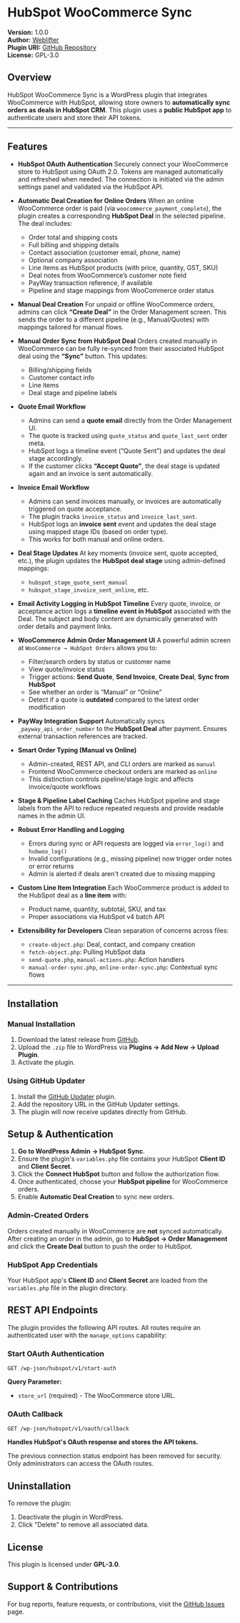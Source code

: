 # HubSpot WooCommerce Sync

**Version:** 1.0.0  
**Author:** [Weblifter](https://weblifter.com.au)  
**Plugin URI:** [GitHub Repository](https://github.com/weblifter/hubspot-woocommerce-sync)  
**License:** GPL-3.0  

## Overview

HubSpot WooCommerce Sync is a WordPress plugin that integrates WooCommerce with HubSpot, allowing store owners to **automatically sync orders as deals in HubSpot CRM**. This plugin uses a **public HubSpot app** to authenticate users and store their API tokens.

---

## Features

* **HubSpot OAuth Authentication**
  Securely connect your WooCommerce store to HubSpot using OAuth 2.0. Tokens are managed automatically and refreshed when needed. The connection is initiated via the admin settings panel and validated via the HubSpot API.

* **Automatic Deal Creation for Online Orders**
  When an online WooCommerce order is paid (via `woocommerce_payment_complete`), the plugin creates a corresponding **HubSpot Deal** in the selected pipeline. The deal includes:

  * Order total and shipping costs
  * Full billing and shipping details
  * Contact association (customer email, phone, name)
  * Optional company association
  * Line items as HubSpot products (with price, quantity, GST, SKU)
  * Deal notes from WooCommerce’s customer note field
  * PayWay transaction reference, if available
  * Pipeline and stage mappings from WooCommerce order status

* **Manual Deal Creation**
  For unpaid or offline WooCommerce orders, admins can click **“Create Deal”** in the Order Management screen. This sends the order to a different pipeline (e.g., Manual/Quotes) with mappings tailored for manual flows.

* **Manual Order Sync from HubSpot Deal**
  Orders created manually in WooCommerce can be fully re-synced from their associated HubSpot deal using the **“Sync”** button. This updates:

  * Billing/shipping fields
  * Customer contact info
  * Line items
  * Deal stage and pipeline labels

* **Quote Email Workflow**

  * Admins can send a **quote email** directly from the Order Management UI.
  * The quote is tracked using `quote_status` and `quote_last_sent` order meta.
  * HubSpot logs a timeline event (“Quote Sent”) and updates the deal stage accordingly.
  * If the customer clicks **“Accept Quote”**, the deal stage is updated again and an invoice is sent automatically.

* **Invoice Email Workflow**

  * Admins can send invoices manually, or invoices are automatically triggered on quote acceptance.
  * The plugin tracks `invoice_status` and `invoice_last_sent`.
  * HubSpot logs an **invoice sent** event and updates the deal stage using mapped stage IDs (based on order type).
  * This works for both manual and online orders.

* **Deal Stage Updates**
  At key moments (invoice sent, quote accepted, etc.), the plugin updates the **HubSpot deal stage** using admin-defined mappings:

  * `hubspot_stage_quote_sent_manual`
  * `hubspot_stage_invoice_sent_online`, etc.

* **Email Activity Logging in HubSpot Timeline**
  Every quote, invoice, or acceptance action logs a **timeline event in HubSpot** associated with the Deal. The subject and body content are dynamically generated with order details and payment links.

* **WooCommerce Admin Order Management UI**
  A powerful admin screen at `WooCommerce → HubSpot Orders` allows you to:

  * Filter/search orders by status or customer name
  * View quote/invoice status
  * Trigger actions: **Send Quote**, **Send Invoice**, **Create Deal**, **Sync from HubSpot**
  * See whether an order is “Manual” or “Online”
  * Detect if a quote is **outdated** compared to the latest order modification

* **PayWay Integration Support**
  Automatically syncs `_payway_api_order_number` to the **HubSpot Deal** after payment. Ensures external transaction references are tracked.

* **Smart Order Typing (Manual vs Online)**

  * Admin-created, REST API, and CLI orders are marked as `manual`
  * Frontend WooCommerce checkout orders are marked as `online`
  * This distinction controls pipeline/stage logic and affects invoice/quote workflows

* **Stage & Pipeline Label Caching**
  Caches HubSpot pipeline and stage labels from the API to reduce repeated requests and provide readable names in the admin UI.

* **Robust Error Handling and Logging**

  * Errors during sync or API requests are logged via `error_log()` and `hubwoo_log()`
  * Invalid configurations (e.g., missing pipeline) now trigger order notes or error returns
  * Admin is alerted if deals aren't created due to missing mapping

* **Custom Line Item Integration**
  Each WooCommerce product is added to the HubSpot deal as a **line item** with:

  * Product name, quantity, subtotal, SKU, and tax
  * Proper associations via HubSpot v4 batch API

* **Extensibility for Developers**
  Clean separation of concerns across files:

  * `create-object.php`: Deal, contact, and company creation
  * `fetch-object.php`: Pulling HubSpot data
  * `send-quote.php`, `manual-actions.php`: Action handlers
  * `manual-order-sync.php`, `online-order-sync.php`: Contextual sync flows

---

## Installation

### Manual Installation
1. Download the latest release from [GitHub](https://github.com/weblifter/hubspot-woocommerce-sync).
2. Upload the `.zip` file to WordPress via **Plugins → Add New → Upload Plugin**.
3. Activate the plugin.

### Using GitHub Updater
1. Install the [GitHub Updater](https://github.com/afragen/github-updater) plugin.
2. Add the repository URL in the GitHub Updater settings.
3. The plugin will now receive updates directly from GitHub.

## Setup & Authentication

1. **Go to WordPress Admin → HubSpot Sync**.
2. Ensure the plugin's `variables.php` file contains your HubSpot **Client ID** and **Client Secret**.
3. Click the **Connect HubSpot** button and follow the authorization flow.
4. Once authenticated, choose your **HubSpot pipeline** for WooCommerce orders.
5. Enable **Automatic Deal Creation** to sync new orders.

### Admin-Created Orders
Orders created manually in WooCommerce are **not** synced automatically. After
creating an order in the admin, go to **HubSpot → Order Management** and click
the **Create Deal** button to push the order to HubSpot.

### HubSpot App Credentials
Your HubSpot app's **Client ID** and **Client Secret** are loaded from the `variables.php` file in the plugin directory.

## REST API Endpoints

The plugin provides the following API routes. All routes require an authenticated user with the `manage_options` capability:

### Start OAuth Authentication
`GET /wp-json/hubspot/v1/start-auth`

**Query Parameter:**
- `store_url` (required) - The WooCommerce store URL.

### OAuth Callback
`GET /wp-json/hubspot/v1/oauth/callback`

**Handles HubSpot's OAuth response and stores the API tokens.**

The previous connection status endpoint has been removed for security. Only
administrators can access the OAuth routes.


## Uninstallation
To remove the plugin:
1. Deactivate the plugin in WordPress.
2. Click "Delete" to remove all associated data.

## License
This plugin is licensed under **GPL-3.0**.

## Support & Contributions
For bug reports, feature requests, or contributions, visit the [GitHub Issues](https://github.com/weblifter/hubspot-woocommerce-sync/issues) page.

